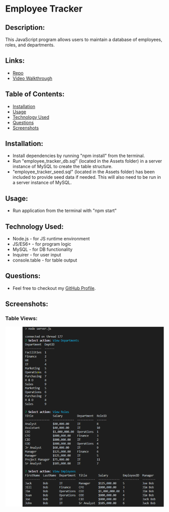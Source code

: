 # Employee Tracker

  ## Description:
  This JavaScript program allows users to maintain a database of employees, roles, and departments.

  ## Links:
  * [Repo](https://github.com/locutusOO1/employee_tracker)
  * [Video Walkthrough](https://drive.google.com/file/d/14BWtv0EO2A6YhpcVEi04tcGsqzqfcXTr/view)

  ## Table of Contents:
  * [Installation](#installation)
  * [Usage](#usage)
  * [Technology Used](#technology-used)
  * [Questions](#questions)
  * [Screenshots](#screenshots)

  ## Installation:
  * Install dependencies by running "npm install" from the terminal.
  * Run "employee_tracker_db.sql" (located in the Assets folder) in a server instance of MySQL to create the table structure.
  * "employee_tracker_seed.sql" (located in the Assets folder) has been included to provide seed data if needed. This will also need to be run in a server instance of MySQL.
  
  ## Usage:
  * Run application from the terminal with "npm start"

  ## Technology Used:
  * Node.js - for JS runtime environment
  * JS/ES6+ - for program logic
  * MySQL - for DB functionality
  * Inquirer - for user input
  * console.table - for table output

  ## Questions:
  * Feel free to checkout my [GitHub Profile](https://github.com/locutusOO1).

  ## Screenshots:
  ### Table Views:

  ![Screenshot of Table Views](Assets/images/tables.png)
